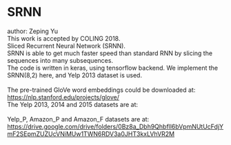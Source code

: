 # SRNN
author: Zeping Yu  <br />
This work is accepted by COLING 2018.  <br />
Sliced Recurrent Neural Network (SRNN).  <br />
SRNN is able to get much faster speed than standard RNN by slicing the sequences into many subsequences.  <br />
The code is written in keras, using tensorflow backend. We implement the SRNN(8,2) here, and Yelp 2013 dataset is used.  <br />
  <br />
The pre-trained GloVe word embeddings could be downloaded at:  <br /> 
https://nlp.stanford.edu/projects/glove/ <br />
The Yelp 2013, 2014 and 2015 datasets are at:  <br /> 
<br />
Yelp_P, Amazon_P and Amazon_F datasets are at: https://drive.google.com/drive/folders/0Bz8a_Dbh9Qhbfll6bVpmNUtUcFdjYmF2SEpmZUZUcVNiMUw1TWN6RDV3a0JHT3kxLVhVR2M  <br />
